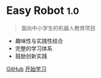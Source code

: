 <!-- _coverpage.md -->

# Easy Robot <small>1.0</small>

> 面向中小学生的机器人教育项目

* 趣味性与实践性结合
* 完整的学习体系
* 鼓励创新实践

[GitHub](https://github.com/your-org/easy-robot)
[开始学习](/chapters/Chapter_1.md)